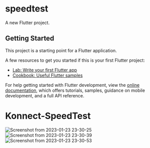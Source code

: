 # speedtest

A new Flutter project.

## Getting Started

This project is a starting point for a Flutter application.

A few resources to get you started if this is your first Flutter project:

- [Lab: Write your first Flutter app](https://docs.flutter.dev/get-started/codelab)
- [Cookbook: Useful Flutter samples](https://docs.flutter.dev/cookbook)

For help getting started with Flutter development, view the
[online documentation](https://docs.flutter.dev/), which offers tutorials,
samples, guidance on mobile development, and a full API reference.
# Konnect-SpeedTest

![Screenshot from 2023-01-23 23-30-25](https://user-images.githubusercontent.com/57752084/214143593-e1e4c4eb-81f8-4e8c-806c-b99d1c237a2a.png)
![Screenshot from 2023-01-23 23-30-39](https://user-images.githubusercontent.com/57752084/214143608-55bcd9c4-adcf-428c-92a6-085146613837.png)
![Screenshot from 2023-01-23 23-30-53](https://user-images.githubusercontent.com/57752084/214143613-32f7a9e6-d748-44a8-9bd7-a6e2e8ffaaab.png)

